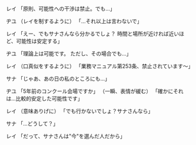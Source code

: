 レイ
「原則、可能性への干渉は禁止。でも...」

ヂユ
（レイを制するように）
「...それ以上は言わないで」

レイ
「えー、でもサナさんなら分かるでしょ？
 時間と場所が近ければ近いほど、可能性は安定する」

ヂユ
「理論上は可能です。
 ただし、その場合でも...」

レイ
（口真似をするように）
「業務マニュアル第253条、禁止されています～」

サナ
「じゃあ、あの日の私のところにも...」

ヂユ
「5年前のコンクール会場ですか」
（一瞬、表情が緩む）
「確かにそれは...比較的安定した可能性です」

レイ
（意味ありげに）
「でも行かないでしょ？サナさんなら」

サナ
「...どうして？」

レイ
「だって、サナさんは"今"を選んだ人だから」